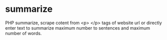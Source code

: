 # summarize
PHP summarize, scrape cotent from &lt;p> &lt;/p> tags of website url or directly enter text to summarize maximum number to sentences and maximum number of words.
